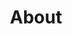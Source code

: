 ---
layout: about
title: About
description: >
  See my other projects and publications:
  
  
menu: true
order: 4
---